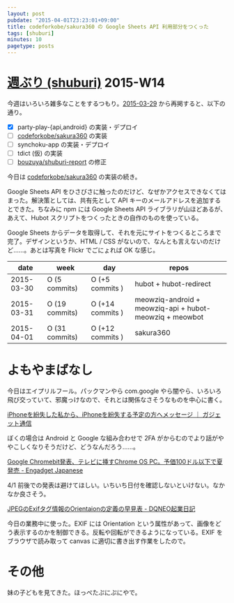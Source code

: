 ```yaml
---
layout: post
pubdate: "2015-04-01T23:23:01+09:00"
title: codeforkobe/sakura360 の Google Sheets API 利用部分をつくった
tags: [shuburi]
minutes: 10
pagetype: posts
---
```

# [週ぶり (shuburi)][shuburi] 2015-W14

今週はいろいろ雑多なことをするつもり。[2015-03-29][] から再掲すると、以下の通り。

- [x] party-play-{api,android} の実装・デプロイ
- [ ] [codeforkobe/sakura360][] の実装
- [ ] synchoku-app の実装・デプロイ
- [ ] tdict (仮) の実装
- [ ] [bouzuya/shuburi-report][] の修正

今日は [codeforkobe/sakura360][] の実装の続き。

Google Sheets API をひさびさに触ったのだけど、なぜかアクセスできなくてはまった。解決策としては、共有先として API キーのメールアドレスを追加するとできた。ちなみに npm には Google Sheets API ライブラリが山ほどあるが、あえて、Hubot スクリプトをつくったときの自作のものを使っている。

Google Sheets からデータを取得して、それを元にサイトをつくるところまで完了。デザインというか、HTML / CSS がないので、なんとも言えないのだけど……。あとは写真を Flickr でごにょれば OK な感じ。

date       | week           | day              | repos
-----------|----------------|------------------|----------------------
2015-03-30 | O (5 commits)  | O (+5 commits )  | hubot + hubot-redirect
2015-03-31 | O (19 commits) | O (+14 commits ) | meowziq-android + meowziq-api + hubot-meowziq + meowbot
2015-04-01 | O (31 commits) | O (+12 commits ) | sakura360

# よもやまばなし

今日はエイプリルフール。パックマンやら com.google やら闇やら、いろいろ飛び交っていて、邪魔っけなので、それとは関係なさそうなものを中心に書く。

[iPhoneを紛失した私から、iPhoneを紛失する予定の方へメッセージ ｜ ガジェット通信](http://getnews.jp/archives/893134)

ぼくの場合は Android と Google な組み合わせで 2FA がからむのでより話がややこしくなりそうだけど、どうなんだろう……。

[Google Chromebit発表、テレビに挿すChrome OS PC。予価100ドル以下で夏発売 - Engadget Japanese](http://japanese.engadget.com/2015/03/31/google-chromebit-chrome-os-pc-100/)

4/1 前後での発表は避けてほしい。いちいち日付を確認しないといけない。なかなか良さそう。

[JPEGのExifタグ情報のOrientaionの定義の早見表 - DQNEO起業日記    ](http://dqn.sakusakutto.jp/2009/02/jpegexiforientaion.html)

今日の業務中に使った。EXIF には Orientation という属性があって、画像をどう表示するのかを制御できる。反転や回転ができるようになっている。EXIF をブラウザで読み取って canvas に適切に書き出す作業をしたので。

# その他

妹の子どもを見てきた。ほっぺたぷにぷにやで。

[shuburi]: http://shuburi.org
[bouzuya/shuburi-report]: https://github.com/bouzuya/shuburi-report
[codeforkobe/sakura360]: https://github.com/codeforkobe/sakura360
[2015-03-29]: http://blog.bouzuya.net/2015/03/29/
